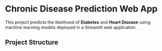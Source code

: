 # Chronic Disease Prediction Web App

This project predicts the likelihood of **Diabetes** and **Heart Disease** using machine learning models deployed in a Streamlit web application.

## Project Structure

